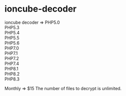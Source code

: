 # ioncube-decoder
ioncube decoder => 
PHP5.0 </br>
PHP5.3 </br>
PHP5.4 </br>
PHP5.5 </br>
PHP5.6 </br>
PHP7.0 </br>
PHP7.1 </br>
PHP7.2 </br>
PHP7.4 </br>
PHP8.1 </br>
PHP8.2 </br>
PHP8.3 </br>

Monthly => $15
The number of files to decrypt is unlimited.
